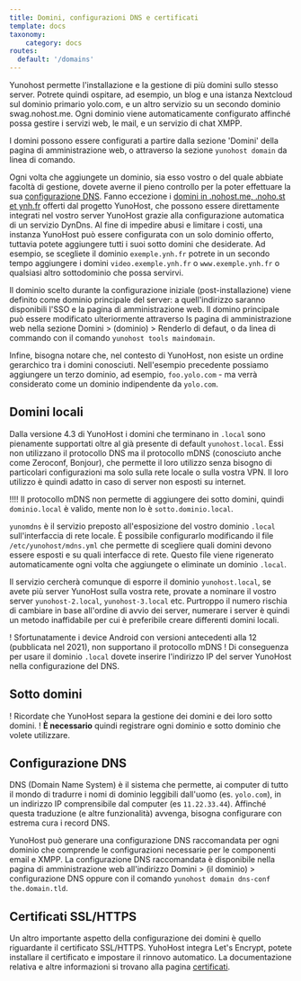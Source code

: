 ```yaml
---
title: Domini, configurazioni DNS e certificati
template: docs
taxonomy:
    category: docs
routes:
  default: '/domains'
---
```


Yunohost permette l'installazione e la gestione di più domini sullo stesso server. Potrete quindi ospitare, ad esempio, un blog e una istanza Nextcloud sul dominio primario yolo.com, e un altro servizio su un secondo dominio swag.nohost.me. Ogni dominio viene automaticamente configurato affinché possa gestire i servizi web, le mail, e un servizio di chat XMPP.

I domini possono essere configurati a partire dalla sezione 'Domini' della pagina di amministrazione web, o attraverso la sezione `yunohost domain` da linea di comando. 

Ogni volta che aggiungete un dominio, sia esso vostro o del quale abbiate facoltà di gestione, dovete averne il pieno controllo per la poter effettuare la sua [configurazione DNS](/dns_config). Fanno eccezione i [domini in .nohost.me, .noho.st et ynh.fr](/dns_nohost_me) offerti dal progetto YunoHost, che possono essere direttamente integrati nel vostro server YunoHost grazie alla configurazione automatica di un servizio DynDns. Al fine di impedire abusi e limitare i costi, una instanza YunoHost può essere configurata con un solo dominio offerto, tuttavia potete aggiungere tutti i suoi sotto domini che desiderate. Ad esempio, se scegliete il dominio `exemple.ynh.fr` potrete in un secondo tempo aggiungere i domini `video.exemple.ynh.fr` o `www.exemple.ynh.fr` o qualsiasi altro sottodominio che possa servirvi.

Il dominio scelto durante la configurazione iniziale (post-installazione) viene definito come dominio principale del server: a quell'indirizzo saranno disponibili l'SSO e la pagina di amministrazione web. Il domino principale può essere modificato ulteriormente attraverso ls pagina di amministrazione web nella sezione Domini > (dominio) > Renderlo di defaut, o da linea di commando con il comando `yunohost tools maindomain`.

Infine, bisogna notare che, nel contesto di YunoHost, non esiste un ordine gerarchico tra i domini conosciuti. Nell'esempio precedente possiamo aggiungere un terzo dominio, ad esempio, `foo.yolo.com` - ma verrà considerato come un dominio indipendente da `yolo.com`.

## Domini locali

Dalla versione 4.3 di YunoHost i domini che terminano in `.local` sono pienamente supportati oltre al già presente di default `yunohost.local`.
Essi non utilizzano il protocollo DNS ma il protocollo mDNS (conosciuto anche come Zeroconf, Bonjour), che permette il loro utilizzo senza bisogno di particolari configurazioni ma solo sulla rete locale o sulla vostra VPN.
Il loro utilizzo è quindi adatto in caso di server non esposti su internet.

!!!! Il protocollo mDNS non permette di aggiungere dei sotto domini, quindi `dominio.local` è valido, mente non lo è `sotto.dominio.local`.

`yunomdns` è il servizio preposto all'esposizione del vostro dominio `.local` sull'interfaccia di rete locale.
È possibile configurarlo modificando il file `/etc/yunohost/mdns.yml` che permette di scegliere quali domini devono essere esposti e su quali interfacce di rete.
Questo file viene rigenerato automaticamente ogni volta che aggiungete o eliminate un dominio `.local`.

Il servizio cercherà comunque di esporre il dominio `yunohost.local`, se avete più server YunoHost sulla vostra rete, provate a nominare il vostro server `yunohost-2.local`, `yunohost-3.local` etc.
Purtroppo il numero rischia di cambiare in base all'ordine di avvio dei server, numerare i server è quindi un metodo inaffidabile per cui è preferibile creare differenti domini locali.

! Sfortunatamente i device Android con versioni antecedenti alla 12 (pubblicata nel 2021), non supportano il protocollo mDNS
! Di conseguenza per usare il dominio `.local` dovete inserire l'indirizzo IP del server YunoHost nella configurazione del DNS.

## Sotto domini

! Ricordate che YunoHost separa la gestione dei domini e dei loro sotto domini.
! **È necessario** quindi registrare ogni dominio e sotto dominio che volete utilizzare.

## Configurazione DNS

DNS (Domain Name System) è il sistema che permette, ai computer di tutto il mondo di tradurre i nomi di dominio leggibili dall'uomo (es. `yolo.com`), in un indirizzo IP comprensibile dal computer (es `11.22.33.44`). Affinché questa traduzione (e altre funzionalità) avvenga, bisogna configurare con estrema cura i record DNS.

YunoHost può generare una configurazione DNS raccomandata per ogni dominio che comprende le configurazioni necessarie per le componenti email e XMPP. La configurazione DNS raccomandata è disponibile nella pagina di amministrazione web all'indirizzo Domini > (il dominio) > configurazione DNS oppure con il comando `yunohost domain dns-conf the.domain.tld`.

## Certificati SSL/HTTPS

Un altro importante aspetto della configurazione dei domini è quello riguardante il certificato SSL/HTTPS. YuhoHost integra Let's Encrypt, potete installare il certificato e impostare il rinnovo automatico. La documentazione relativa e altre informazioni si trovano alla pagina [certificati](/certificate).







